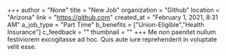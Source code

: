 +++
author = "None"
title = "New Job"
organization = "Github"
location = "Arizona"
link = "https://github.com"
created_at = "February 1, 2021, 8:31 AM"
a_job_type = "Part Time"
b_benefits = ["Union-Eligible","Health Insurance"]
c_feedback = ""
thumbnail = ""
+++
Me non paenitet nullum festiviorem excogitasse ad hoc. Quis aute iure reprehenderit in voluptate velit esse.